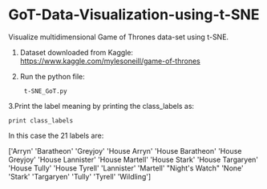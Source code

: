 # GoT-Data-Visualization-using-t-SNE
Visualize multidimensional Game of Thrones data-set using t-SNE.

1. Dataset downloaded from Kaggle: https://www.kaggle.com/mylesoneill/game-of-thrones

2. Run the python file:

        t-SNE_GoT.py



3.Print the label meaning by printing the class_labels as:
 	
 	print class_labels

In this case the 21 labels are:

 ['Arryn' 'Baratheon' 'Greyjoy' 'House Arryn' 'House Baratheon'
 'House Greyjoy' 'House Lannister' 'House Martell' 'House Stark'
 'House Targaryen' 'House Tully' 'House Tyrell' 'Lannister' 'Martell'
 "Night's Watch" 'None' 'Stark' 'Targaryen' 'Tully' 'Tyrell' 'Wildling']